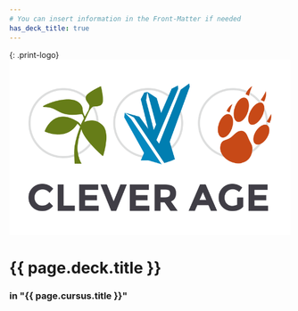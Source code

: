 ```yaml
---
# You can insert information in the Front-Matter if needed
has_deck_title: true
---
```

{: .print-logo}
![Logo](images/logo.svg "Ceci est un logo")

# {{ page.deck.title }}

### in "{{ page.cursus.title }}"

